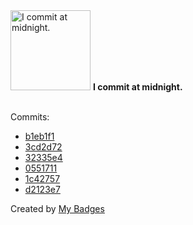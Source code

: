 <img src="https://my-badges.github.io/my-badges/midnight-commits.png" alt="I commit at midnight." title="I commit at midnight." width="128">
<strong>I commit at midnight.</strong>
<br><br>

Commits:

- <a href="https://github.com/wish13yt/pikivice/commit/b1eb1f165909122b5ae55825b0d14aa98292c13e">b1eb1f1</a>
- <a href="https://github.com/wish13yt/pikivice/commit/3cd2d72cbfa01402b58173a01cc57d793a3db2fb">3cd2d72</a>
- <a href="https://github.com/wish13yt/cool-pikidiary/commit/32335e421aa68ec3d3b043cbd95e6b6ec228cc89">32335e4</a>
- <a href="https://github.com/wish13yt/cool-pikidiary/commit/0551711f650445dcb93327b0978ae575c0e62186">0551711</a>
- <a href="https://github.com/wish13yt/cool-pikidiary/commit/1c42757e0c00ec4bdf9dfc4393f793bbc1aaf1d5">1c42757</a>
- <a href="https://github.com/wish13yt/THEFUTURE/commit/d2123e7afe0ee5d5e6cd71b0547cface5832c2e1">d2123e7</a>


Created by <a href="https://github.com/my-badges/my-badges">My Badges</a>
